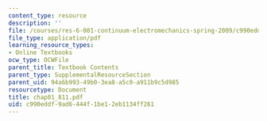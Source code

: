 ```yaml
---
content_type: resource
description: ''
file: /courses/res-6-001-continuum-electromechanics-spring-2009/c990eddf9ad6444f1be12eb1134ff261_chap01_811.pdf
file_type: application/pdf
learning_resource_types:
- Online Textbooks
ocw_type: OCWFile
parent_title: Textbook Contents
parent_type: SupplementalResourceSection
parent_uid: 94a6b993-49b0-3ea8-a5c0-a911b9c5d985
resourcetype: Document
title: chap01_811.pdf
uid: c990eddf-9ad6-444f-1be1-2eb1134ff261
---
```

